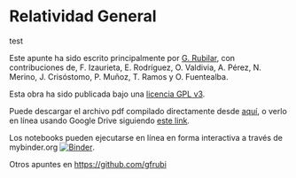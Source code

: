 Relatividad General
===============
test 

Este apunte ha sido escrito principalmente por [G. Rubilar](https://google.com/+GuillermoRubilar), con contribuciones de, F. Izaurieta, E. Rodríguez, O. Valdivia, A. Pérez, N. Merino, J. Crisóstomo, P. Muñoz, T. Ramos y O. Fuentealba.

Esta obra ha sido publicada bajo una [licencia GPL v3](https://github.com/gfrubi/RG/blob/master/LICENSE).

Puede descargar el archivo pdf compilado directamente desde [aquí](https://github.com/gfrubi/RG/raw/master/RG.pdf), o verlo en línea usando Google Drive siguiendo [este link](https://drive.google.com/viewer?url=https://github.com/gfrubi/RG/raw/master/RG.pdf).

Los notebooks pueden ejecutarse en línea en forma interactiva a través de mybinder.org [![Binder](http://mybinder.org/badge.svg)](http://mybinder.org/repo/gfrubi/RG/Notebooks).

Otros apuntes en https://github.com/gfrubi

